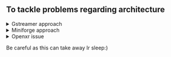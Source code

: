 ## To tackle problems regarding architecture

<details>
  <summary>Gstreamer approach</summary>
  
### 1. **Understanding the Error: "Incorrect Architecture"**

I was on a **Mac M1** (which uses ARM architecture), but my error shows it’s targeting **x86_64** (Intel architecture). This mismatch can happen if:
- Some libraries or binaries I am linking with (like GStreamer) were compiled for **x86_64** instead of ARM.
- The toolchain (compiler, linker) is targeting the wrong architecture.

### 2. **Step-by-Step Solution to Fix This**

#### Step 2.1: Check the Architecture of GStreamer

First, we need to check if Ir installed version of **GStreamer** is built for the right architecture.

- Open a terminal and run:
  ```bash
  file /opt/homebrew/opt/gstreamer/lib/libgstreamer-1.0.dylib
  ```
  This command tells I the architecture of the GStreamer library. I want to see **arm64** in the output for compatibility with Ir Mac M1.

#### Step 2.2: Reinstall GStreamer for ARM Architecture (if necessary)

If the previous command shows **x86_64** instead of **arm64**, I need to reinstall GStreamer for the ARM architecture.

- In the terminal, run:
  ```bash
  arch -arm64 brew reinstall gstreamer
  ```
  This forces Homebrew to reinstall the library for the correct architecture. **`arch -arm64`** ensures it uses the ARM version rather than x86_64.

#### Step 2.3: Check if Homebrew is Using the ARM Version

To confirm that Homebrew itself is using the correct architecture (ARM), run the following command:
```bash
arch
```
- I should see `arm64`. If it says `x86_64`, I might need to install Homebrew in ARM mode. Here's how:

1. Uninstall Homebrew (if necessary):
   ```bash
   /bin/bash -c "$(curl -fsSL https://raw.githubusercontent.com/Homebrew/install/HEAD/uninstall.sh)"
   ```

2. Reinstall Homebrew for ARM:
   ```bash
   /bin/bash -c "$(curl -fsSL https://raw.githubusercontent.com/Homebrew/install/HEAD/install.sh)"
   ```

Make sure I run this installation command from the terminal that is in **ARM mode**. I can start a new terminal session and check it is running in ARM mode by typing:
```bash
arch -arm64 zsh
```

#### Step 2.4: Adjust CMake to Target ARM Architecture

If Ir CMake build files are set up to target the wrong architecture, it will still fail even if the correct libraries are installed. We need to adjust this.

- **Open Ir CMake configuration** (usually the `CMakeLists.txt` file) and make sure I’re setting the architecture to ARM64.
- I can add the following flags to Ir CMake configuration:

  In Ir terminal, run:
  ```bash
  export CFLAGS="-arch arm64"
  export CXXFLAGS="-arch arm64"
  ```

- I can also add the following to Ir **CMakeLists.txt**:
  ```cmake
  set(CMAKE_OSX_ARCHITECTURES "arm64")
  ```

This ensures CMake compiles for the right architecture.

#### Step 2.5: Rebuild Ir Project
Once everything is set to target **ARM**, try rebuilding Ir project. In the terminal, navigate to Ir project directory and run:

```bash
cmake .
make
```

Make sure the output doesn’t show any **x86_64** references anymore.

#### Step 2.6: Linking ARM Libraries

Finally, if I’re using any additional libraries, make sure they’re also compiled for ARM. I can check this using the `file` command on their respective binaries. If I find any that are not for ARM, I’ll need to reinstall or rebuild them for ARM architecture.

### Summary of All Steps

1. **Check GStreamer architecture** with:
   ```bash
   file /opt/homebrew/opt/gstreamer/lib/libgstreamer-1.0.dylib
   ```
   Ensure it says **arm64**.

2. **Reinstall GStreamer** for ARM if necessary:
   ```bash
   arch -arm64 brew reinstall gstreamer
   ```

3. **Verify Homebrew is in ARM mode** by running:
   ```bash
   arch
   ```
   If needed, reinstall Homebrew for ARM.

4. **Configure CMake for ARM** by setting architecture flags in the terminal or Ir `CMakeLists.txt`:
   ```bash
   set(CMAKE_OSX_ARCHITECTURES "arm64")
   ```

5. **Rebuild Ir project** with:
   ```bash
   cmake .
   make
   ```

6. **Ensure other libraries are also ARM-compatible**, using the `file` command to verify.

</details>

<details>
  <summary>Miniforge approach</summary>
  Let's go ahead and initialize Conda for `zsh`. Here's the detailed process to ensure everything is set up correctly.

### 1. Initialize Conda for `zsh`

Run the following command to initialize Conda for `zsh`:

```sh
~/miniforge3/bin/conda init zsh
```

### 2. Add the File Descriptor Limit to `.zshrc`

Open your `.zshrc` file in a text editor:

```sh
nano ~/.zshrc
```

Add the following line to set the file descriptor limit:

```sh
ulimit -n 4096
```

Save and close the file (in nano, press `CTRL + X`, then `Y`, and `Enter`).

### 3. Source the Updated `.zshrc`

Apply the changes by sourcing the `.zshrc` file:

```sh
source ~/.zshrc
```

### 4. Verify the File Descriptor Limit

Ensure the new file descriptor limit is applied:

```sh
ulimit -n
```

It should output `4096`.

### 5. Create and Activate the Conda Environment

Create a new Conda environment and activate it:

```sh
conda create --name opencv_arm64 --platform osx-arm64 python=3.9
conda activate opencv_arm64
```

### 6. Install Required Libraries

Install the required libraries:

```sh
conda install -c conda-forge openexr ilmbase
```

### 7. Verify the Installation

Check if the necessary libraries are correctly installed:

```sh
file ~/miniforge3/envs/opencv_arm64/lib/libOpenEXR.31.3.2.2.dylib
file ~/miniforge3/envs/opencv_arm64/lib/libIlmThread.31.3.2.2.dylib
file ~/miniforge3/envs/opencv_arm64/lib/libIex.31.3.2.2.dylib
file ~/miniforge3/envs/opencv_arm64/lib/libOpenEXRCore.31.3.2.2.dylib
file ~/miniforge3/envs/opencv_arm64/lib/libImath.29.10.0.dylib
```

### 8. Build Your Project with CMake

Use CMake to build your project:

```sh
cmake -D CMAKE_OSX_ARCHITECTURES=arm64 -D CMAKE_PREFIX_PATH=~/miniforge3/envs/opencv_arm64 ..
make
```

### Troubleshooting Tips

- **Ensure Conda is Activated Properly:**

  Make sure that the Conda environment is active and all environment variables are set correctly:

  ```sh
  echo $CONDA_PREFIX
  ```

  This should point to your `opencv_arm64` environment.

- **Restart Terminal:**

  If you encounter any issues, try restarting the terminal to ensure all changes are applied.

By following these steps, you should have a properly initialized Conda environment with the necessary file descriptor limit set in `zsh`. If you encounter any further issues, please provide the specific error messages for more detailed assistance.
</details>

<details>
  <summary>Openxr issue</summary>

  The error you're encountering is related to missing symbols for the OpenEXR library (the EXR image format) during the linking process for your OpenCV build. Specifically, it seems the symbols related to EXR (`Imf_3_2::Header` and `Imf_3_2::Chromaticities`) are missing for your architecture (arm64, which is typical for M1/M2 Macs).

Here are some steps to troubleshoot and resolve the issue:

### 1. **Check OpenEXR Installation**
   - Make sure that OpenEXR is installed and properly linked on your system. You can try installing or reinstalling it via Homebrew:
     ```bash
     brew install openexr
     ```

### 2. **Ensure Compatibility with arm64**
   - It’s possible that your OpenEXR version isn't built for arm64. Ensure that Homebrew installed the correct version for your architecture:
     ```bash
     brew reinstall openexr --build-from-source
     ```

### 3. **Disable OpenEXR Support (Temporary Workaround)**
   - If OpenEXR is not crucial for your task, you can disable EXR support in OpenCV by configuring CMake with the following flag:
     ```bash
     cmake -D WITH_OPENEXR=OFF ..
     ```
   - Then, rebuild OpenCV:
     ```bash
     make clean
     make -j$(sysctl -n hw.ncpu)
     ```

### 4. **Check for Zlib Duplicate Warning**
   - You are also getting a warning about duplicate libraries for zlib (`libzlib.a`). This could also interfere with your build. Try resolving it by ensuring you have only one instance of zlib being linked. You might also reinstall zlib:
     ```bash
     brew reinstall zlib
     ```

### 5. **Rebuild OpenCV with Updated Dependencies**
   - After addressing these issues, ensure that OpenCV links with the correct dependencies:
     ```bash
     cmake ..
     make -j$(sysctl -n hw.ncpu)
     ```

Try these steps and let me know if the issue persists!

</details>
  
Be careful as this can take away Ir sleep:)
